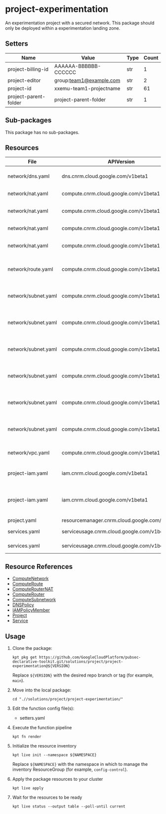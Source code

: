 <!-- BEGINNING OF PRE-COMMIT-BLUEPRINT DOCS HOOK:TITLE -->
# project-experimentation

<!-- END OF PRE-COMMIT-BLUEPRINT DOCS HOOK:TITLE -->
<!-- BEGINNING OF PRE-COMMIT-BLUEPRINT DOCS HOOK:BODY -->
An experimentation project with a secured network.
This package should only be deployed within a experimentation landing zone.

## Setters

|         Name          |          Value          | Type | Count |
|-----------------------|-------------------------|------|-------|
| project-billing-id    | AAAAAA-BBBBBB-CCCCCC    | str  |     1 |
| project-editor        | group:team1@example.com | str  |     2 |
| project-id            | xxemu-team1-projectname | str  |    61 |
| project-parent-folder | project-parent-folder   | str  |     1 |

## Sub-packages

This package has no sub-packages.

## Resources

|        File         |                  APIVersion                   |       Kind        |                   Name                    | Namespace  |
|---------------------|-----------------------------------------------|-------------------|-------------------------------------------|------------|
| network/dns.yaml    | dns.cnrm.cloud.google.com/v1beta1             | DNSPolicy         | project-id-logging-dnspolicy              | networking |
| network/nat.yaml    | compute.cnrm.cloud.google.com/v1beta1         | ComputeRouterNAT  | project-id-nane1-nat                      | networking |
| network/nat.yaml    | compute.cnrm.cloud.google.com/v1beta1         | ComputeRouter     | project-id-nane1-router                   | networking |
| network/nat.yaml    | compute.cnrm.cloud.google.com/v1beta1         | ComputeRouterNAT  | project-id-nane2-nat                      | networking |
| network/nat.yaml    | compute.cnrm.cloud.google.com/v1beta1         | ComputeRouter     | project-id-nane2-router                   | networking |
| network/route.yaml  | compute.cnrm.cloud.google.com/v1beta1         | ComputeRoute      | project-id-internet-egress-route          | networking |
| network/subnet.yaml | compute.cnrm.cloud.google.com/v1beta1         | ComputeSubnetwork | project-id-nane1-vpc1-paz-snet            | networking |
| network/subnet.yaml | compute.cnrm.cloud.google.com/v1beta1         | ComputeSubnetwork | project-id-nane1-vpc1-apprz-snet          | networking |
| network/subnet.yaml | compute.cnrm.cloud.google.com/v1beta1         | ComputeSubnetwork | project-id-nane1-vpc1-datarz-snet         | networking |
| network/subnet.yaml | compute.cnrm.cloud.google.com/v1beta1         | ComputeSubnetwork | project-id-nane2-vpc1-paz-snet            | networking |
| network/subnet.yaml | compute.cnrm.cloud.google.com/v1beta1         | ComputeSubnetwork | project-id-nane2-vpc1-apprz-snet          | networking |
| network/subnet.yaml | compute.cnrm.cloud.google.com/v1beta1         | ComputeSubnetwork | project-id-nane2-vpc1-datarz-snet         | networking |
| network/vpc.yaml    | compute.cnrm.cloud.google.com/v1beta1         | ComputeNetwork    | project-id-global-vpc1-vpc                | networking |
| project-iam.yaml    | iam.cnrm.cloud.google.com/v1beta1             | IAMPolicyMember   | project-id-editor-permissions             | projects   |
| project-iam.yaml    | iam.cnrm.cloud.google.com/v1beta1             | IAMPolicyMember   | project-id-iam-security-admin-permissions | projects   |
| project.yaml        | resourcemanager.cnrm.cloud.google.com/v1beta1 | Project           | project-id                                | projects   |
| services.yaml       | serviceusage.cnrm.cloud.google.com/v1beta1    | Service           | project-id-compute                        | projects   |
| services.yaml       | serviceusage.cnrm.cloud.google.com/v1beta1    | Service           | project-id-dns                            | projects   |

## Resource References

- [ComputeNetwork](https://cloud.google.com/config-connector/docs/reference/resource-docs/compute/computenetwork)
- [ComputeRoute](https://cloud.google.com/config-connector/docs/reference/resource-docs/compute/computeroute)
- [ComputeRouterNAT](https://cloud.google.com/config-connector/docs/reference/resource-docs/compute/computerouternat)
- [ComputeRouter](https://cloud.google.com/config-connector/docs/reference/resource-docs/compute/computerouter)
- [ComputeSubnetwork](https://cloud.google.com/config-connector/docs/reference/resource-docs/compute/computesubnetwork)
- [DNSPolicy](https://cloud.google.com/config-connector/docs/reference/resource-docs/dns/dnspolicy)
- [IAMPolicyMember](https://cloud.google.com/config-connector/docs/reference/resource-docs/iam/iampolicymember)
- [Project](https://cloud.google.com/config-connector/docs/reference/resource-docs/resourcemanager/project)
- [Service](https://cloud.google.com/config-connector/docs/reference/resource-docs/serviceusage/service)

## Usage

1. Clone the package:

    ```shell
    kpt pkg get https://github.com/GoogleCloudPlatform/pubsec-declarative-toolkit.git/solutions/project/project-experimentation@${VERSION}
    ```

    Replace `${VERSION}` with the desired repo branch or tag
    (for example, `main`).

1. Move into the local package:

    ```shell
    cd ".//solutions/project/project-experimentation/"
    ```

1. Edit the function config file(s):
    - setters.yaml

1. Execute the function pipeline

    ```shell
    kpt fn render
    ```

1. Initialize the resource inventory

    ```shell
    kpt live init --namespace ${NAMESPACE}
    ```

    Replace `${NAMESPACE}` with the namespace in which to manage
    the inventory ResourceGroup (for example, `config-control`).

1. Apply the package resources to your cluster

    ```shell
    kpt live apply
    ```

1. Wait for the resources to be ready

    ```shell
    kpt live status --output table --poll-until current
    ```

<!-- END OF PRE-COMMIT-BLUEPRINT DOCS HOOK:BODY -->
